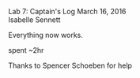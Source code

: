 Lab 7: Captain's Log 
March 16, 2016  
Isabelle Sennett

Everything now works.

spent ~2hr

Thanks to Spencer Schoeben for help